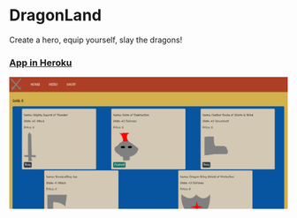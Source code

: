 # DragonLand

Create a hero,
    equip yourself,
        slay the dragons!

### [App in Heroku](https://map-places-react.herokuapp.com/)

![shop](https://github.com/villeverkkonen/dragonland/blob/master/documentation/images/shop.png)